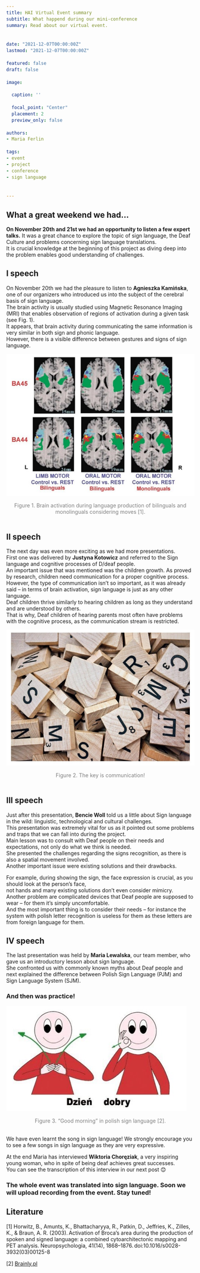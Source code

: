 ```yaml
---
title: HAI Virtual Event summary
subtitle: What happend during our mini-conference
summary: Read about our virtual event.


date: "2021-12-07T00:00:00Z"
lastmod: "2021-12-07T00:00:00Z"

featured: false
draft: false

image:

  caption: ''

  focal_point: "Center"
  placement: 2
  preview_only: false

authors:
- Maria Ferlin

tags:
- event
- project
- conference
- sign language


---
```




## What a great weekend we had… 

**On November 20th and 21st we had an opportunity to listen a few expert talks.**
It was a great chance to explore the topic of sign language, the Deaf Culture and problems concerning sign language translations. <br>
It is crucial knowledge at the beginning of this project as diving deep into the problem enables good understanding of challenges. <br>

## I speech 

On November 20th we had the pleasure to listen to **Agnieszka Kamińska**, one of our organizers who introduced us into the subject of the cerebral basis of sign language.<br>
The brain activity is usually studied using Magnetic Resonance Imaging (MRI) that enables observation of regions of activation during a given task (see Fig. 1). <br>
It appears, that brain activity during communicating the same information is very similar in both sign and phonic language. <br>
However, there is a visible difference between gestures and signs of sign language. <br>



![Figure 1 Brain activation during language production of bilinguals and monolinguals considering moves [1].](figure1.jpg)
<center>
<span style="color:grey; font-size:1em;">Figure 1. Brain activation during language production of bilinguals and monolinguals considering moves [1].</span>
</center>
<br>

## II speech 

The next day was even more exciting as we had more presentations.<br>
First one was delivered by **Justyna Kotowicz** and referred to the Sign language and cognitive processes of D/deaf people. <br>
An important issue that was mentioned was the children growth. As proved by research, children need communication for a proper cognitive process.<br>
However, the type of communication isn’t so important, as it was already said – in terms of brain activation, sign language is just as any other language.<br>
Deaf children thrive similarly to hearing children as long as they understand and are understood by others.<br> 
That is why, Deaf children of hearing parents most often have problems with the cognitive process, as the communication stream is restricted.  <br>

![Figure 2 The key is communication! ](figure2.jpg)
<center>
<span style="color:grey; font-size:1em;">Figure 2. The key is communication!</span>
</center>
<br>

## III speech 

Just after this presentation, **Bencie Woll** told us a little about Sign language in the wild: linguistic, technological and cultural challenges.<br>
This presentation was extremely vital for us as it pointed out some problems and traps that we can fall into during the project.<br>
Main lesson was to consult with Deaf people on their needs and expectations, not only do what we think is needed. <br>
She presented the challenges regarding the signs recognition, as there is also a spatial movement involved. <br>
Another important issue were existing solutions and their drawbacks. <br>

For example, during showing the sign, the face expression is crucial, as you should look at the person’s face, <br>
not hands and many existing solutions don’t even consider mimicry. <br>
Another problem are complicated devices that Deaf people are supposed to wear – for them it’s simply uncomfortable.<br>
And the most important thing is to consider their needs – for instance the system with polish letter recognition is useless for them as these letters are from foreign language for them.<br>

## IV speech 

The last presentation was held by **Maria Lewalska**, our team member, who gave us an introductory lesson about sign language.<br>
She confronted us with commonly known myths about Deaf people and next explained the difference between Polish Sign Language (PJM) and Sign Language System (SJM). <br>

### And then was practice! 
![Figure 3 “Good morning” in polish sign language. [2]](figure3.jpg)
<center>
<span style="color:grey; font-size:1em;">Figure 3. “Good morning” in polish sign language [2].</span>
</center>
<br>

We have even learnt the song in sign language! We strongly encourage you to see a few songs in sign language as they are very expressive. <br>

At the end Maria has interviewed **Wiktoria Choręziak**, a very inspiring young woman, who in spite of being deaf achieves great successes. <br>
You can see the transcription of this interview in our next post 😊 <br>

### The whole event was translated into sign language. Soon we will upload recording from the event. Stay tuned!

## Literature

[1] Horwitz, B., Amunts, K., Bhattacharyya, R., Patkin, D., Jeffries, K., Zilles, K., & Braun, A. R. (2003). Activation of Broca’s area during the production of spoken and signed language: a combined cytoarchitectonic mapping and PET analysis. Neuropsychologia, 41(14), 1868–1876. doi:10.1016/s0028-3932(03)00125-8  

[2] [Brainly.pl](https://brainly.pl/)
